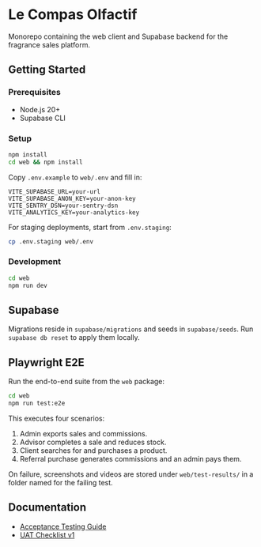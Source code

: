 # Le Compas Olfactif

Monorepo containing the web client and Supabase backend for the fragrance sales platform.

## Getting Started

### Prerequisites
- Node.js 20+
- Supabase CLI

### Setup
```bash
npm install
cd web && npm install
```

Copy `.env.example` to `web/.env` and fill in:
```
VITE_SUPABASE_URL=your-url
VITE_SUPABASE_ANON_KEY=your-anon-key
VITE_SENTRY_DSN=your-sentry-dsn
VITE_ANALYTICS_KEY=your-analytics-key
```

For staging deployments, start from `.env.staging`:
```bash
cp .env.staging web/.env
```

### Development
```bash
cd web
npm run dev
```

## Supabase
Migrations reside in `supabase/migrations` and seeds in `supabase/seeds`.
Run `supabase db reset` to apply them locally.

## Playwright E2E
Run the end-to-end suite from the `web` package:
```bash
cd web
npm run test:e2e
```

This executes four scenarios:
1. Admin exports sales and commissions.
2. Advisor completes a sale and reduces stock.
3. Client searches for and purchases a product.
4. Referral purchase generates commissions and an admin pays them.

On failure, screenshots and videos are stored under `web/test-results/` in a folder named for the failing test.

## Documentation

- [Acceptance Testing Guide](docs/acceptance.md)
- [UAT Checklist v1](docs/uat_v1.md)

